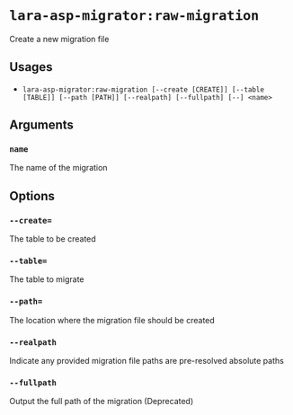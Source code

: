 <!-- Generated automatically. Do not edit. -->

# `lara-asp-migrator:raw-migration`

Create a new migration file

## Usages

* `lara-asp-migrator:raw-migration [--create [CREATE]] [--table [TABLE]] [--path [PATH]] [--realpath] [--fullpath] [--] <name>`

## Arguments

### `name`

The name of the migration

## Options

### `--create=`

The table to be created

### `--table=`

The table to migrate

### `--path=`

The location where the migration file should be created

### `--realpath`

Indicate any provided migration file paths are pre-resolved absolute paths

### `--fullpath`

Output the full path of the migration (Deprecated)
